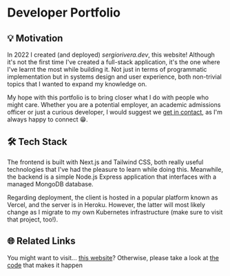 # Developer Portfolio

## 💡 Motivation

In 2022 I created (and deployed) *sergiorivera.dev*, this website! Although it's not the first time I've created a full-stack application, it's the one where I've learnt the most while building it. Not just in terms of programmatic implementation but in systems design and user experience, both non-trivial topics that I wanted to expand my knowledge on.

My hope with this portfolio is to bring closer what I do with people who might care. Whether you are a potential employer, an academic admissions officer or just a curious developer, I would suggest we [get in contact](mailto:sriveralopez50@gmail.com "Write Email"), as I'm always happy to connect 😁.

## 🛠 Tech Stack

The frontend is built with Next.js and Tailwind CSS, both really useful technologies that I've had the pleasure to learn while doing this. Meanwhile, the backend is a simple Node.js Express application that interfaces with a managed MongoDB database.

Regarding deployment, the client is hosted in a popular platform known as Vercel, and the server is in Heroku. However, the latter will most likely change as I migrate to my own Kubernetes infrastructure (make sure to visit that project, too!).

## 🌐 Related Links

You might want to visit... [this website](https://www.sergiorivera.dev)? Otherwise, please take a look at [the code](https://github.com/sergiorivera50/portfolio) that makes it happen
